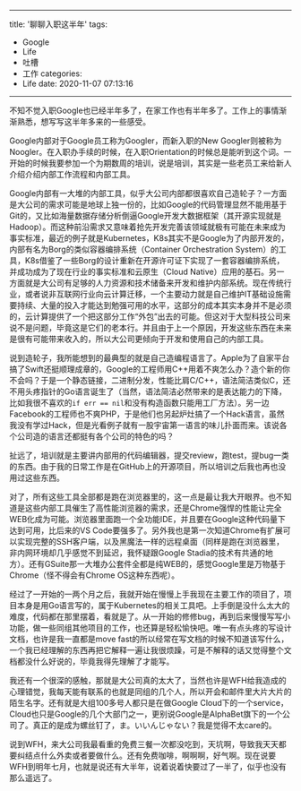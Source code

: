 
---
title: '聊聊入职这半年'
tags:
- Google
- Life
- 吐槽
- 工作
categories:
- Life
date: 2020-11-07 07:13:16
---

不知不觉入职Google也已经半年多了，在家工作也有半年多了。工作上的事情渐渐熟悉，想写写这半年多来的一些感受。

<!-- more -->

Google内部对于Google员工称为Googler，而新入职的New Googler则被称为Noogler。在入职办手续的时候，在入职Orientation的时候总是能听到这个词。一开始的时候我要参加一个为期数周的培训，说是培训，其实是一些老员工来给新人介绍介绍内部工作流程和内部工具。

Google内部有一大堆的内部工具，似乎大公司内部都很喜欢自己造轮子？一方面是大公司的需求可能是地球上独一份的，比如Google的代码管理显然不能用基于Git的，又比如海量数据存储分析倒逼Google开发大数据框架（其开源实现就是Hadoop）。而这种前沿需求又意味着抢先开发完善该领域就极有可能在未来成为事实标准，最近的例子就是Kubernetes，K8s其实不是Google为了内部开发的，内部有名为Borg的类似容器编排系统（Container Orchestration System）的工具，K8s借鉴了一些Borg的设计重新在开源许可证下实现了一套容器编排系统，并成功成为了现在行业的事实标准和云原生（Cloud Native）应用的基石。另一方面就是大公司有足够的人力资源和技术储备来开发和维护内部系统。现在传统行业，或者说非互联网行业向云计算迁移，一个主要动力就是自己维护IT基础设施需要持续、大量的投入才能达到勉强可用的水平，这部分的成本其实本身并不是必须的，云计算提供了一个把这部分工作“外包”出去的可能。但这对于大型科技公司来说不是问题，毕竟这是它们的老本行。并且由于上一个原因，开发这些东西在未来是很有可能带来收入的，所以大公司更倾向于开发和使用自己的内部工具。

说到造轮子，我所能想到的最典型的就是自己造编程语言了。Apple为了自家平台搞了Swift还挺顺理成章的，Google的工程师用C++用着不爽怎么办？造个新的你不会吗？于是一个静态链接，二进制分发，性能比肩C/C++，语法简洁类似C，还不用头疼指针的Go语言诞生了（当然，语法简洁必然带来的是表达能力的下降，比如我很不喜欢的`if err == nil`和没有构造函数只能用工厂方法）。另一边Facebook的工程师也不爽PHP，于是他们也另起炉灶搞了一个Hack语言，虽然我没有学过Hack，但是光看例子就有一股宇宙第一语言的味儿扑面而来。该说各个公司造的语言还都挺有各个公司的特色的吗？

扯远了，培训就是主要讲内部用的代码编辑器，提交review，跑test，提bug一类的东西。由于我的日常工作是在GitHub上的开源项目，所以培训之后我也再也没用过这些东西。

对了，所有这些工具全部都是跑在浏览器里的，这一点是最让我大开眼界。也不知道是这些内部工具催生了高性能浏览器的需求，还是Chrome强悍的性能让完全WEB化成为可能。浏览器里面跑一个全功能IDE，并且要在Google这种代码量下达到可用，比后来的VS Code要强多了。另外我也是第一次知道Chrome有扩展可以实现完整的SSH客户端，以及黑魔法一样的远程桌面（同样是跑在浏览器里，非内网环境却几乎感觉不到延迟，我怀疑跟Google Stadia的技术有共通的地方）。还有GSuite那一大堆办公套件全都是纯WEB的，感觉Google里是万物基于Chrome（怪不得会有Chrome OS这种东西呢）。

经过了一开始的一两个月之后，我就开始在慢慢上手我现在主要工作的项目了，项目本身是用Go语言写的，属于Kubernetes的相关工具吧。上手倒是没什么太大的难度，代码都在那里摆着，看就是了。从一开始的修修bug，再到后来慢慢写写小功能，做一些同组其他项目的工作，也还算是轻松愉快吧。唯一有点头疼的写设计文档，也许是我一直都是move fast的所以经常在写文档的时候不知道该写什么，一个我已经理解的东西再把它解释一遍让我很烦躁，可是不解释的话又觉得整个文档都没什么好说的，毕竟我得先理解了才能写。

我还有一个很深的感触，那就是大公司真的太大了，当然也许是WFH给我造成的心理错觉，我每天能有联系的也就是同组的几个人，所以开会和邮件里大片大片的陌生名字。还有就是大组100多号人都只是在做Google Cloud下的一个service，Cloud也只是Google的几个大部门之一，更别说Google是AlphaBet旗下的一个公司了。真正的是成为螺丝钉了，ま。いいんじゃない？我是觉得不太care的。

说到WFH，来大公司我最看重的免费三餐一次都没吃到，天坑啊，导致我天天都要纠结点什么外卖或者要做什么。还有免费咖啡，啊啊啊，好气啊。现在说要WFH到明年七月，也就是说还有大半年，说着说着快要过了一半了，似乎也没有那么遥远了。
